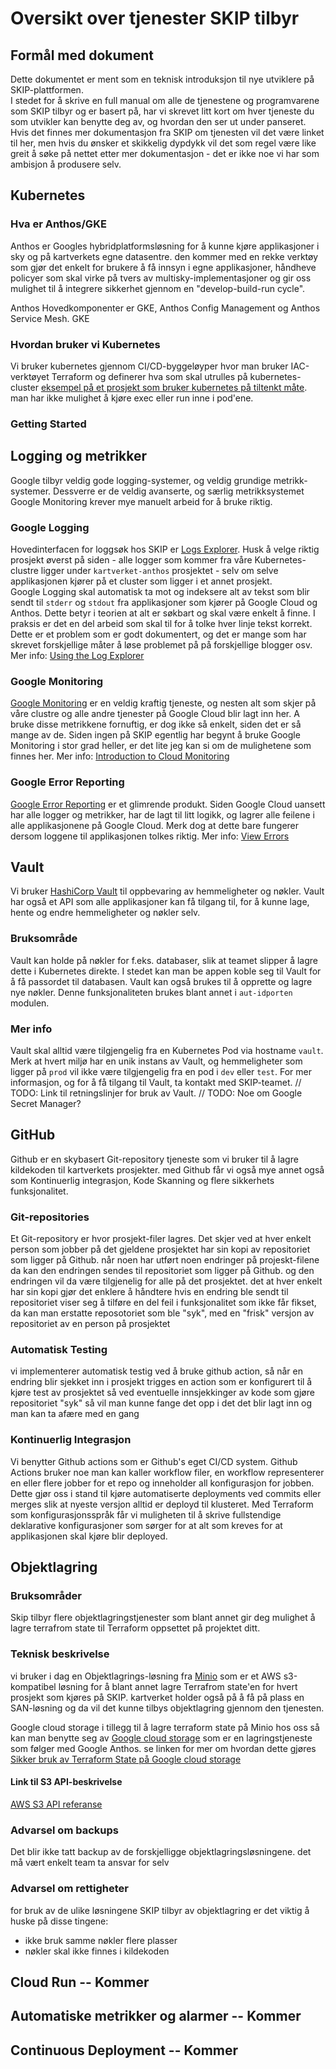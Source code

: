 # Oversikt over tjenester SKIP tilbyr

## Formål med dokument

Dette dokumentet er ment som en teknisk introduksjon til nye utviklere på SKIP-plattformen.  
I stedet for å skrive en full manual om alle de tjenestene og programvarene som SKIP tilbyr og er basert på, har vi skrevet litt kort om hver tjeneste du som utvikler kan benytte deg av, og hvordan den ser ut under panseret. Hvis det finnes mer dokumentasjon fra SKIP om tjenesten vil det være linket til her, men hvis du ønsker et skikkelig dypdykk vil det som regel være like greit å søke på nettet etter mer dokumentasjon - det er ikke noe vi har som ambisjon å produsere selv.

## Kubernetes

### Hva er Anthos/GKE

Anthos er Googles hybridplatformsløsning for å kunne kjøre applikasjoner i sky og på kartverkets egne datasentre. den kommer med en rekke verktøy som gjør det enkelt for brukere å få innsyn i egne applikasjoner, håndheve policyer som skal virke på tvers av multisky-implementasjoner og gir oss mulighet til å integrere sikkerhet gjennom en "develop-build-run cycle".

Anthos Hovedkomponenter er GKE, Anthos Config Management og Anthos Service Mesh. GKE

### Hvordan bruker vi Kubernetes

Vi bruker kubernetes gjennom CI/CD-byggeløyper hvor man bruker IAC-verktøyet Terraform og definerer hva som skal utrulles på kubernetes-cluster
[eksempel på et prosjekt som bruker kubernetes på tiltenkt måte](https://github.com/kartverket/nibas-backend). man har ikke mulighet å kjøre exec eller run inne i pod'ene.

### Getting Started

## Logging og metrikker

Google tilbyr veldig gode logging-systemer, og veldig grundige metrikk-systemer.
Dessverre er de veldig avanserte, og særlig metrikksystemet Google Monitoring krever mye manuelt arbeid for å bruke riktig.

### Google Logging

Hovedinterfacen for loggsøk hos SKIP er [Logs Explorer](https://console.cloud.google.com/logs). Husk å velge riktig prosjekt øverst på siden - alle logger som kommer fra våre Kubernetes-clustre ligger under `kartverket-anthos` prosjektet - selv om selve applikasjonen kjører på et cluster som ligger i et annet prosjekt.  
Google Logging skal automatisk ta mot og indeksere alt av tekst som blir sendt til `stderr` og `stdout` fra applikasjoner som kjører på Google Cloud og Anthos. Dette betyr i teorien at alt er søkbart og skal være enkelt å finne. I praksis er det en del arbeid som skal til for å tolke hver linje tekst korrekt. Dette er et problem som er godt dokumentert, og det er mange som har skrevet forskjellige måter å løse problemet på på forskjellige blogger osv.
Mer info: [Using the Log Explorer](https://cloud.google.com/logging/docs/view/logs-viewer-interface)

### Google Monitoring

[Google Monitoring](https://console.cloud.google.com/monitoring/metrics-explorer) er en veldig kraftig tjeneste, og nesten alt som skjer på våre clustre og alle andre tjenester på Google Cloud blir lagt inn her.
A bruke disse metrikkene fornuftig, er dog ikke så enkelt, siden det er så mange av de.
Siden ingen på SKIP egentlig har begynt å bruke Google Monitoring i stor grad heller, er det lite jeg kan si om de mulighetene som finnes her.
Mer info: [Introduction to Cloud Monitoring](https://cloud.google.com/monitoring/docs/monitoring-overview)

### Google Error Reporting

[Google Error Reporting](https://console.cloud.google.com/errors) er et glimrende produkt. Siden Google Cloud uansett har alle logger og metrikker, har de lagt til litt logikk, og lagrer alle feilene i alle applikasjonene på Google Cloud. Merk dog at dette bare fungerer dersom loggene til applikasjonen tolkes riktig.
Mer info: [View Errors](https://cloud.google.com/error-reporting/docs/viewing-errors)

## Vault

Vi bruker [HashiCorp Vault](https://www.vaultproject.io/) til oppbevaring av hemmeligheter og nøkler. Vault har også et API som alle applikasjoner kan få tilgang til, for å kunne lage, hente og endre hemmeligheter og nøkler selv.

### Bruksområde

Vault kan holde på nøkler for f.eks. databaser, slik at teamet slipper å lagre dette i Kubernetes direkte. I stedet kan man be appen koble seg til Vault for å få passordet til databasen.
Vault kan også brukes til å opprette og lagre nye nøkler. Denne funksjonaliteten brukes blant annet i `aut-idporten` modulen.

### Mer info

Vault skal alltid være tilgjengelig fra en Kubernetes Pod via hostname `vault`. Merk at hvert miljø har en unik instans av Vault, og hemmeligheter som ligger på `prod` vil ikke være tilgjengelig fra en pod i `dev` eller `test`.
For mer informasjon, og for å få tilgang til Vault, ta kontakt med SKIP-teamet.
// TODO: Link til retningslinjer for bruk av Vault.
// TODO: Noe om Google Secret Manager?

## GitHub

Github er en skybasert Git-repository tjeneste som vi bruker til å lagre kildekoden til kartverkets prosjekter. med Github får vi også mye annet også som Kontinuerlig integrasjon, Kode Skanning og flere sikkerhets funksjonalitet.

### Git-repositories

Et Git-repository er hvor prosjekt-filer lagres. Det skjer ved at hver enkelt person som jobber på det gjeldene prosjektet har sin kopi av repositoriet som ligger på Github. når noen har utført noen endringer på projeskt-filene da kan den endringen sendes til repositoriet som ligger på Github. og den endringen vil da være tilgjenelig for alle på det prosjektet. det at hver enkelt har sin kopi gjør det enklere å håndtere hvis en endring ble sendt til repositoriet viser seg å tilføre en del feil i funksjonalitet som ikke får fikset, da kan man erstatte reposotoriet som ble "syk", med en "frisk" versjon  av repositoriet av en person på prosjektet

### Automatisk Testing

vi implementerer automatisk testig ved å bruke github action, så når en endring blir sjekket inn i prosjekt trigges en action som er konfigurert til å kjøre test av prosjektet så ved eventuelle innsjekkinger av kode som gjøre repositoriet "syk" så vil man kunne fange det opp i det det blir lagt inn og man kan ta afære med en gang

### Kontinuerlig Integrasjon

Vi benytter Github actions som er Github's eget CI/CD system.
Github Actions bruker noe man kan kaller workflow filer, en workflow representerer en eller flere jobber for et repo og inneholder all konfigurasjon for jobben.
Dette gjør oss i stand til kjøre automatiserte deployments ved commits eller merges slik at nyeste versjon alltid er deployd til klusteret.
Med Terraform som konfigurasjonsspråk får vi muligheten til å skrive fullstendige deklarative konfigurasjoner som sørger for at alt som kreves for at applikasjonen skal kjøre blir deployed.

## Objektlagring

### Bruksområder

Skip tilbyr flere objektlagringstjenester som blant annet gir deg mulighet å lagre terrafrom state til Terraform oppsettet på projektet ditt.

### Teknisk beskrivelse

vi bruker i dag en Objektlagrings-løsning fra [Minio](https://min.io/product/s3-compatibility) som er et AWS s3-kompatibel løsning for å blant annet lagre Terrafrom state'en for hvert prosjekt som kjøres på SKIP. kartverket holder også på å få på plass en SAN-løsning og da vil det kunne tilbys objektlagring gjennom den tjenesten.

Google cloud storage
i tillegg til å lagre terraform state på Minio hos oss så kan man benytte seg av [Google cloud storage](https://cloud.google.com/storage/) som er en lagringstjeneste som følger med Google Anthos. se linken for mer om hvordan dette gjøres
[Sikker bruk av Terraform State på Google cloud storage](https://kartverket.atlassian.net/wiki/spaces/SKIPDOK/pages/306810004/Sikker+bruk+av+Terraform+State+p+Google+Cloud+Storage)

#### Link til S3 API-beskrivelse

[AWS S3 API referanse](https://docs.aws.amazon.com/AmazonS3/latest/API/Type_API_Reference.html)

### Advarsel om backups

Det blir ikke tatt backup av de forskjelligge objektlagringsløsningene. det må vært enkelt team ta ansvar for selv

### Advarsel om rettigheter

for bruk av de ulike løsningene SKIP tilbyr av objektlagring er det viktig å huske på disse tingene:

- ikke bruk samme nøkler flere plasser
- nøkler skal ikke finnes i kildekoden

## Cloud Run -- Kommer

## Automatiske metrikker og alarmer -- Kommer

## Continuous Deployment -- Kommer
